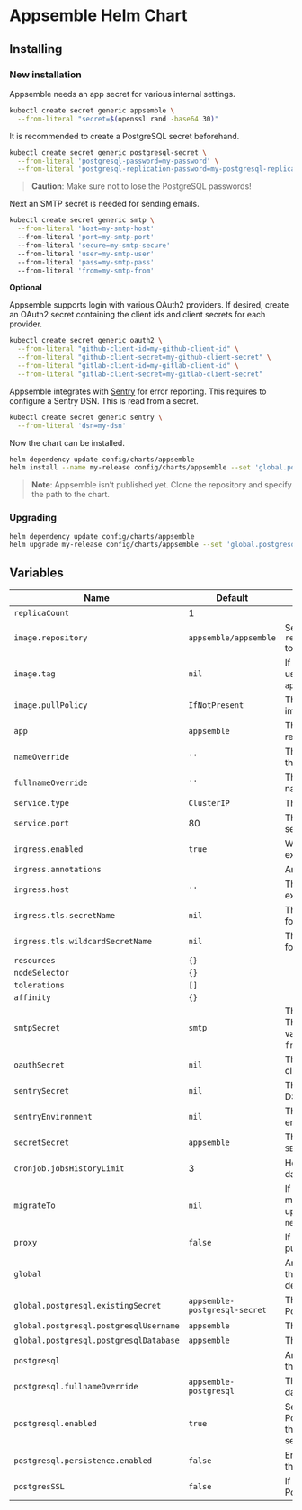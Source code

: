 # Appsemble Helm Chart

## Installing

### New installation

Appsemble needs an app secret for various internal settings.

```sh
kubectl create secret generic appsemble \
  --from-literal "secret=$(openssl rand -base64 30)"
```

It is recommended to create a PostgreSQL secret beforehand.

```sh
kubectl create secret generic postgresql-secret \
  --from-literal 'postgresql-password=my-password' \
  --from-literal 'postgresql-replication-password=my-postgresql-replication-password'
```

> **Caution**: Make sure not to lose the PostgreSQL passwords!

Next an SMTP secret is needed for sending emails.

```sh
kubectl create secret generic smtp \
  --from-literal 'host=my-smtp-host'
  --from-literal 'port=my-smtp-port'
  --from-literal 'secure=my-smtp-secure'
  --from-literal 'user=my-smtp-user'
  --from-literal 'pass=my-smtp-pass'
  --from-literal 'from=my-smtp-from'
```

**Optional**

Appsemble supports login with various OAuth2 providers. If desired, create an OAuth2 secret
containing the client ids and client secrets for each provider.

```sh
kubectl create secret generic oauth2 \
  --from-literal "github-client-id=my-github-client-id" \
  --from-literal "github-client-secret=my-github-client-secret" \
  --from-literal "gitlab-client-id=my-gitlab-client-id" \
  --from-literal "gitlab-client-secret=my-gitlab-client-secret"
```

Appsemble integrates with [Sentry] for error reporting. This requires to configure a Sentry DSN.
This is read from a secret.

```sh
kubectl create secret generic sentry \
  --from-literal 'dsn=my-dsn'
```

Now the chart can be installed.

```sh
helm dependency update config/charts/appsemble
helm install --name my-release config/charts/appsemble --set 'global.postgresql.existingSecret=postgresql-secret'
```

> **Note**: Appsemble isn’t published yet. Clone the repository and specify the path to the chart.

### Upgrading

```sh
helm dependency update config/charts/appsemble
helm upgrade my-release config/charts/appsemble --set 'global.postgresql.existingSecret=postgresql-secret'
```

## Variables

| Name                                   | Default                       | Description                                                                                                                               |
| -------------------------------------- | ----------------------------- | ----------------------------------------------------------------------------------------------------------------------------------------- |
| `replicaCount`                         | 1                             |                                                                                                                                           |
| `image.repository`                     | `appsemble/appsemble`         | Set this to `registry.gitlab.io/appsemble/appsemble` to support prerelease versions.                                                      |
| `image.tag`                            | `nil`                         | If specified, this Docker image tag will be used. Otherwise, it will use the chart’s `appVersion`.                                        |
| `image.pullPolicy`                     | `IfNotPresent`                | This can be used to override the default image pull policy.                                                                               |
| `app`                                  | `appsemble`                   | The app annotation for Appsemble related resources.                                                                                       |
| `nameOverride`                         | `''`                          | This can be used to override the name in the templates.                                                                                   |
| `fullnameOverride`                     | `''`                          | This can be used to override the full name in the templates.                                                                              |
| `service.type`                         | `ClusterIP`                   | The type of the Appsemble service.                                                                                                        |
| `service.port`                         | 80                            | The HTTP port on which the Appsemble service will be exposed to the cluster.                                                              |
| `ingress.enabled`                      | `true`                        | Whether or not the service should be exposed through an ingress.                                                                          |
| `ingress.annotations`                  |                               | Annotations for the Appsemble ingress.                                                                                                    |
| `ingress.host`                         | `''`                          | The hosts name on which the ingress will expose the service.                                                                              |
| `ingress.tls.secretName`               | `nil`                         | The secret name to use to configure TLS for the top level host.                                                                           |
| `ingress.tls.wildcardSecretName`       | `nil`                         | The secret name to use to configure TLS for the direct wildcard host.                                                                     |
| `resources`                            | `{}`                          |                                                                                                                                           |
| `nodeSelector`                         | `{}`                          |                                                                                                                                           |
| `tolerations`                          | `[]`                          |                                                                                                                                           |
| `affinity`                             | `{}`                          |                                                                                                                                           |
| `smtpSecret`                           | `smtp`                        | The secret to use for configuring SMTP. The secret should contain the following values: `host`, `port`, `secure`, `user`, `pass`, `from`. |
| `oauthSecret`                          | `nil`                         | The secret which holds client ids and client secrets for OAuth2 providers.                                                                |
| `sentrySecret`                         | `nil`                         | The secret from which to read the [Sentry] DSN.                                                                                           |
| `sentryEnvironment`                    | `nil`                         | The environment to send with Sentry error reports                                                                                         |
| `secretSecret`                         | `appsemble`                   | The Kubernetes secret which holds the `SECRET` environment variable.                                                                      |
| `cronjob.jobsHistoryLimit`             | 3                             | How long to keep logs for cronjobs in days.                                                                                               |
| `migrateTo`                            | `nil`                         | If specified, the database will be migrated to this specific version. To upgrade to the latest version, specify `next`.                   |
| `proxy`                                | `false`                       | If `true`, The proxy is trusted for logging purposes.                                                                                     |
| `global`                               |                               | Any `global` variables are shared between the Appsemble chart and its `postgresql` dependency chart.                                      |
| `global.postgresql.existingSecret`     | `appsemble-postgresql-secret` | The secret from which to read the PostgreSQL password.                                                                                    |
| `global.postgresql.postgresqlUsername` | `appsemble`                   | The name of the PostgreSQL user.                                                                                                          |
| `global.postgresql.postgresqlDatabase` | `appsemble`                   | The name of the PostgreSQL user.                                                                                                          |
| `postgresql`                           |                               | Any `postgresql` variables are passed into the `postgresql` dependency chart.                                                             |
| `postgresql.fullnameOverride`          | `appsemble-postgresql`        | The name used for the PostgreSQL database.                                                                                                |
| `postgresql.enabled`                   | `true`                        | Set this to false explicitly to not include a PostgreSQL installation. This is useful if the database is managed by another service.      |
| `postgresql.persistence.enabled`       | `false`                       | Enable to create a persistent volume for the data.                                                                                        |
| `postgresSSL`                          | `false`                       | If `true`, connect establish the PostgreSQL connection over SSL.                                                                          |

[sentry]: https://sentry.io
